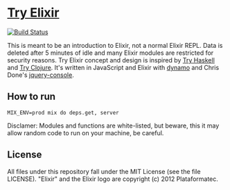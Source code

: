 # [Try Elixir](http://tryelixir.org/)

[![Build Status](https://travis-ci.org/tryelixir/tryelixir.png?branch=master)](https://travis-ci.org/tryelixir/tryelixir)

This is meant to be an introduction to Elixir, not a normal Elixir REPL.
Data is deleted after 5 minutes of idle and many Elixir modules are restricted for security
reasons. Try Elixir concept and design is inspired by [Try Haskell](http://tryhaskell.org/) and
[Try Clojure](http://tryclj.com/). It's written in JavaScript and Elixir with [dynamo](https://github.com/elixir-lang/dynamo)
and Chris Done's [jquery-console](https://github.com/chrisdone/jquery-console).

## How to run

    MIX_ENV=prod mix do deps.get, server
  
Disclamer: Modules and functions are white-listed, but beware, this it may allow random code to run on your machine,
be careful.

## License

All files under this repository fall under the MIT License (see the file LICENSE). "Elixir" and the Elixir logo are copyright (c) 2012 Plataformatec.
